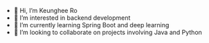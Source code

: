 - 👋 Hi, I’m Keunghee Ro
- 👀 I’m interested in backend development
- 🌱 I’m currently learning Spring Boot and deep learning
- 💞️ I’m looking to collaborate on projects involving Java and Python
